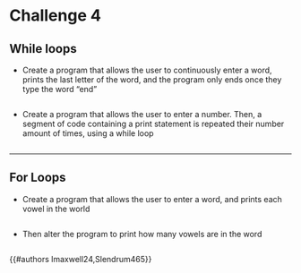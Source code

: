 # Challenge 4
## While loops

- Create a program that allows the user to continuously enter a word, prints the last letter of the word, and the program only ends once they type the word “end”

```py
```

- Create a program that allows the user to enter a number. Then, a segment of code containing a print statement is repeated their number amount of times, using a while loop

```py
```


---

## For Loops

- Create a program that allows the user to enter a word, and prints each vowel in the world

```py
```

- Then alter the program to print how many vowels are in the word

```py
```

{{#authors lmaxwell24,Slendrum465}}